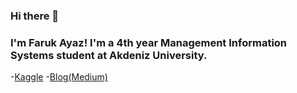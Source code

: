 ### Hi there 👋

### I'm Faruk Ayaz! I'm a 4th year Management Information Systems student at Akdeniz University.

-[Kaggle](https://www.kaggle.com/frkyz07)
-[Blog(Medium)](https://frkyz07-13.medium.com/)
